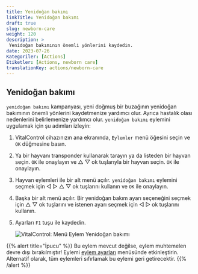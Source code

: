 ```yaml
---
title: Yenidoğan bakımı
linkTitle: Yenidoğan bakımı
draft: true
slug: newborn-care
weight: 120
description: >
 Yenidoğan bakımının önemli yönlerini kaydedin.
date: 2023-07-26
Kategoriler: [Actions]
Etiketler: [Actions, newborn care]
translationKey: actions/newborn-care
---
```


## Yenidoğan bakımı

`yenidoğan bakımı` kampanyası, yeni doğmuş bir buzağının yenidoğan bakımının önemli yönlerini kaydetmenize yardımcı olur. Ayrıca hastalık olası nedenlerini belirlemenize yardımcı olur. `yenidoğan bakımı` eylemini uygulamak için şu adımları izleyin:

1. VitalControl cihazınızın ana ekranında, `Eylemler` menü öğesini seçin ve `OK` düğmesine basın.

2. Ya bir hayvanı transponder kullanarak tarayın ya da listeden bir hayvan seçin. `OK` ile onaylayın ve △ ▽ ok tuşlarıyla bir hayvan seçin. `OK` ile onaylayın.

3. Hayvan eylemleri ile bir alt menü açılır. `yenidoğan bakımı` eylemini seçmek için ◁ ▷ △ ▽ ok tuşlarını kullanın ve `OK` ile onaylayın.

4. Başka bir alt menü açılır. Bir yenidoğan bakım ayarı seçeneğini seçmek için △ ▽ ok tuşlarını ve istenen ayarı seçmek için ◁ ▷ ok tuşlarını kullanın.

5. Ayarları `F1` tuşu ile kaydedin.

    ![VitalControl: Menü Eylem Yenidoğan bakımı](../images/newborncare.png "Yenidoğan bakımı")

{{% alert title="İpucu" %}}
Bu eylem mevcut değilse, eylem muhtemelen devre dışı bırakılmıştır! Eylemi [eylem ayarları](../setting/) menüsünde etkinleştirin. Alternatif olarak, tüm eylemleri sıfırlamak bu eylemi geri getirecektir.
{{% /alert %}}
